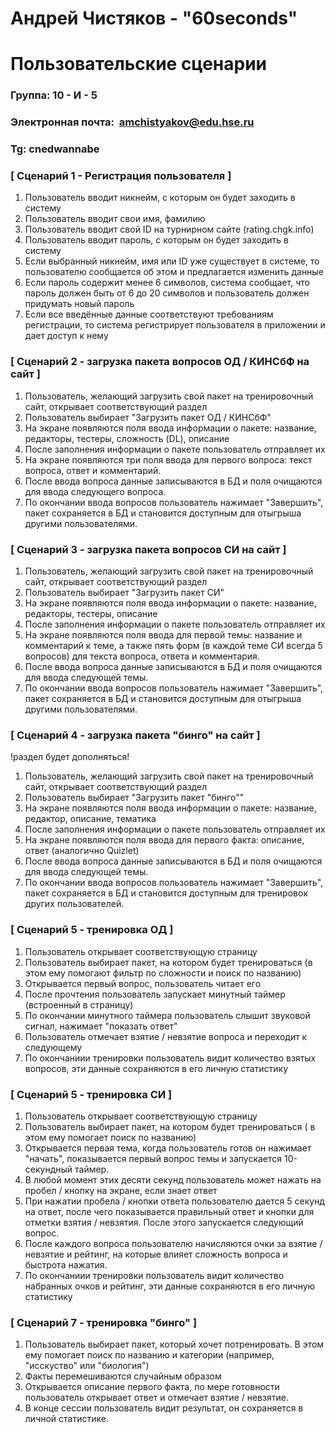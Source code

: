 # Андрей Чистяков - "60seconds"
# Пользовательские сценарии

### Группа: 10 - И - 5
### Электронная почта:   [amchistyakov@edu.hse.ru](mailto:amchistyakov@edu.hse.ru)
### Tg: cnedwannabe

### [ Сценарий 1 - Регистрация пользователя ]

1. Пользователь вводит никнейм, с которым он будет заходить в систему
2. Пользователь вводит свои имя, фамилию 
3. Пользователь вводит свой ID на турнирном сайте (rating.chgk.info)
4. Пользователь вводит пароль, с которым он будет заходить в систему
5. Если выбранный никнейм, имя или ID уже существует в системе, то пользователю сообщается об этом и предлагается изменить данные
6. Если пароль содержит менее 6 символов, система сообщает, что пароль должен быть от 6 до 20 символов и пользователь должен придумать новый пароль
7. Если все введённые данные соответствуют требованиям регистрации, то система регистрирует пользователя в приложении и дает доступ к нему

### [ Сценарий 2 - загрузка пакета вопросов ОД / КИНСбФ на сайт ]

1. Пользователь, желающий загрузить свой пакет на тренировочный сайт, открывает соответствующий раздел
2. Пользователь выбирает "Загрузить пакет ОД / КИНСбФ"
3. На экране появляются поля ввода информации о пакете: название, редакторы, тестеры, сложность (DL), описание
4. После заполнения информации о пакете пользователь отправляет их 
5. На экране появляются три поля ввода для первого вопроса: текст вопроса, ответ и комментарий.
6. После ввода вопроса данные записываются в БД и поля очищаются для ввода следующего вопроса.
7. По окончании ввода вопросов пользователь нажимает "Завершить", пакет сохраняется в БД и становится доступным для отыгрыша другими пользователями. 

### [ Сценарий 3 - загрузка пакета вопросов CИ на сайт ]

1. Пользователь, желающий загрузить свой пакет на тренировочный сайт, открывает соответствующий раздел 
2. Пользователь выбирает "Загрузить пакет СИ"
3. На экране появляются поля ввода информации о пакете: название, редакторы, тестеры, описание
4. После заполнения информации о пакете пользователь отправляет их 
5. На экране появляются поля ввода для первой темы: название и комментарий к теме, а также пять форм (в каждой теме СИ всегда 5 вопросов) для текста вопроса, ответа и комментария.
6. После ввода вопроса данные записываются в БД и поля очищаются для ввода следующей темы.
7. По окончании ввода вопросов пользователь нажимает "Завершить", пакет сохраняется в БД и становится доступным для отыгрыша другими пользователями.

### [ Сценарий 4 - загрузка пакета "бинго" на сайт ]
!раздел будет дополняться!

1. Пользователь, желающий загрузить свой пакет на тренировочный сайт, открывает соответствующий раздел 
2. Пользователь выбирает "Загрузить пакет "бинго""
3. На экране появляются поля ввода информации о пакете: название, редактор, описание, тематика
4. После заполнения информации о пакете пользователь отправляет их 
5. На экране появляются поля ввода для первого факта: описание, ответ (аналогично Quizlet)
6. После ввода вопроса данные записываются в БД и поля очищаются для ввода следующей темы.
7. По окончании ввода вопросов пользователь нажимает "Завершить", пакет сохраняется в БД и становится доступным для тренировок других пользователей.

### [ Сценарий 5 - тренировка ОД ]

1. Пользователь открывает соответствующую страницу
2. Пользователь выбирает пакет, на котором будет тренироваться (в этом ему помогают фильтр по сложности и поиск по названию)
3. Открывается первый вопрос, пользователь читает его
4. После прочтения пользователь запускает минутный таймер (встроенный в страницу)
5. По окончании минутного таймера пользователь слышит звуковой сигнал, нажимает "показать ответ"
6. Пользователь отмечает взятие / невзятие вопроса и переходит к следующему
7. По окончаниии тренировки пользователь видит количество взятых вопросов, эти данные сохраняются в его личную статистику

### [ Сценарий 5 - тренировка СИ ]

1. Пользователь открывает соответствующую страницу
2. Пользователь выбирает пакет, на котором будет тренироваться ( в этом ему помогает поиск по названию)
3. Открывается первая тема, когда пользователь готов он нажимает "начать", показывается первый вопрос темы и запускается 10-секундный таймер.
4. В любой момент этих десяти секунд пользователь может нажать на пробел / кнопку на экране, если знает ответ
5. При нажатии пробела / кнопки ответа пользователю дается 5 секунд на ответ, после чего показывается правильный ответ и кнопки для отметки взятия / невзятия. После этого запускается следующий вопрос.
6. После каждого вопроса пользователю начисляются очки за взятие / невзятие и рейтинг, на которые влияет сложность вопроса и быстрота нажатия.
7. По окончаниии тренировки пользователь видит количество набранных очков и рейтинг, эти данные сохраняются в его личную статистику


### [ Сценарий 7 - тренировка "бинго" ]

1. Пользователь выбирает пакет, который хочет потренировать. В этом ему помогает поиск по названию и категории (например, "исскуство" или "биология")
2. Факты перемешиваются случайным образом
3. Открывается описание первого факта, по мере готовности пользователь открывает ответ и отмечает взятие / невзятие.
4. В конце сессии пользователь видит результат, он сохраняется в личной статистике.
